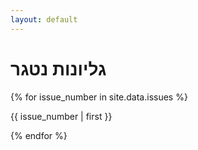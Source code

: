 ```yaml
---
layout: default
---
```


<div class="home">
<h1>גליונות נטגר</h1>
{% for issue_number in site.data.issues %}
<p>{{ issue_number | first }}</p>  
{% endfor %}
